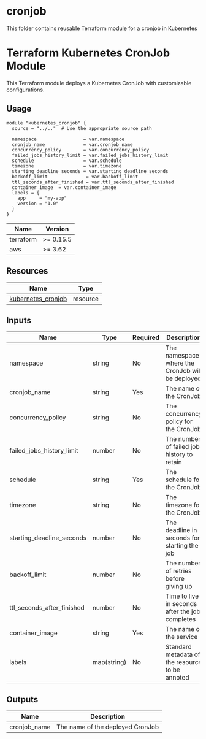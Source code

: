 # cronjob
This folder contains reusable Terraform module for a cronjob in Kubernetes

# Terraform Kubernetes CronJob Module

This Terraform module deploys a Kubernetes CronJob with customizable configurations.

## Usage

```hcl
module "kubernetes_cronjob" {
  source = "../.."  # Use the appropriate source path

  namespace                 = var.namespace
  cronjob_name              = var.cronjob_name
  concurrency_policy        = var.concurrency_policy
  failed_jobs_history_limit = var.failed_jobs_history_limit
  schedule                  = var.schedule
  timezone                  = var.timezone
  starting_deadline_seconds = var.starting_deadline_seconds
  backoff_limit              = var.backoff_limit
  ttl_seconds_after_finished = var.ttl_seconds_after_finished
  container_image  = var.container_image
  labels = {
    app     = "my-app"
    version = "1.0"
  }
}
```

 Name      | Version   |
|-----------|-----------|
| terraform | >= 0.15.5 |
| aws       | >= 3.62   |

## Resources

| Name                                                                                                                     | Type     |
|--------------------------------------------------------------------------------------------------------------------------|----------|
| [kubernetes_cronjob](https://registry.terraform.io/providers/hashicorp/kubernetes/latest/docs/resources/cron_jobt)       | resource |

## Inputs

| Name                       | Type       | Required| Description                                     | Default    |
|----------------------------|------------|---------|-------------------------------------------------|------------|
| namespace                  | string     |   No    | The namespace where the CronJob will be deployed|  "default" |
| cronjob_name               | string     |   Yes   | The name of the CronJob	                      |            |
| concurrency_policy         | string     |   No    | The concurrency policy for the CronJob	      |  "Allow"   |
| failed_jobs_history_limit	 | number     |   No    | The number of failed job history to retain	  |  10        |
| schedule                   | string     |   Yes   | The schedule for the CronJob	                  |            |
| timezone                   | string     |   No    | The timezone for the CronJob	                  |  "UTC"     |
| starting_deadline_seconds  | number     |   No    | The deadline in seconds for starting the job	  |  30        |
| backoff_limit              | number     |   No    | The number of retries before giving up	      |  2         |
| ttl_seconds_after_finished | number     |   No    | Time to live in seconds after the job completes |  3000      |
| container_image            | string     |   Yes   | The name of the service                         |            |
| labels                     | map(string)|   No    | Standard metadata of the resource to be annoted |     {}     |

## Outputs

| Name           | Description                         |
|----------------|-------------------------------------|
| cronjob_name   | The name of the deployed CronJob    |


